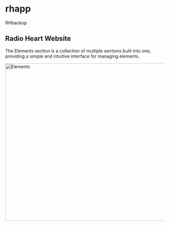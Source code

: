 # rhapp
RHbackup

<h2>Radio Heart Website</h2>

<p>The Elements section is a collection of multiple sections built into one, providing a simple and intuitive interface for managing elements.</p>

<p><img src="http://worldwebscapes.com/wp-content/uploads/2016/01/screenshot-5.png" alt="Elements" width="800" height="500" class="aligncenter size-full wp-image-143819" /></p>
